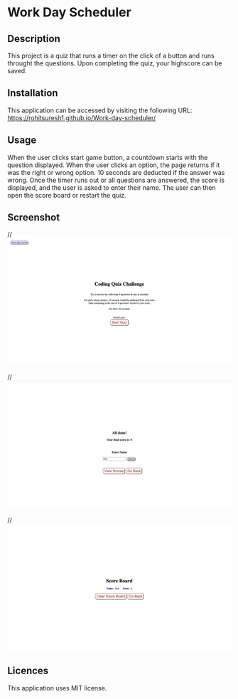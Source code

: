 # Work Day Scheduler


## Description
This project is a quiz that runs a timer on the click of a button and runs throught the questions. Upon completing the quiz, your highscore can be saved.

## Installation 

This application can be accessed by visiting the following URL:
https://rohitsuresh1.github.io/Work-day-scheduler/

## Usage

When the user clicks start game button, a countdown starts with the question displayed. When the user clicks an option, the page returns if it was the right or wrong option. 10 seconds are deducted if the answer was wrong. Once the timer runs out or all questions are answered, the score is displayed, and the user is asked to enter their name. The user can then open the score board or restart the quiz.

## Screenshot


// ![Screen Shot](https://github.com/Rohitsuresh1/Test-your-Knowledge/blob/417e381b3635fa1e10c1cb965af0f3d8a49412f9/assets/Screenshots/Screen%20Shot%201.png)


// ![Screen Shot](https://github.com/Rohitsuresh1/Test-your-Knowledge/blob/main/assets/Screenshots/Screen%20Shot%202.png)


// ![Screen Shot](https://github.com/Rohitsuresh1/Test-your-Knowledge/blob/main/assets/Screenshots/Screen%20Shot%203.png)
   

## Licences

This application uses MIT license.


